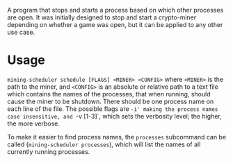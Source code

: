 A program that stops and starts a process based on which other processes are open. It was initially designed to stop and start a crypto-miner depending on whether a game was open, but it can be applied to any other use case.

# Usage
`mining-scheduler schedule [FLAGS] <MINER> <CONFIG>` where `<MINER>` is the path to the miner, and `<CONFIG>` is an absolute or relative path to a text file which contains the names of the processes, that when running, should cause the miner to be shutdown. There should be one process name on each line of the file. The possible flags are `-i' making the process names case insensitive, and `-v [1-3]`, which sets the verbosity level; the higher, the more verbose.

To make it easier to find process names, the `processes` subcommand can be called (`mining-scheduler processes`), which will list the names of all currently running processes.